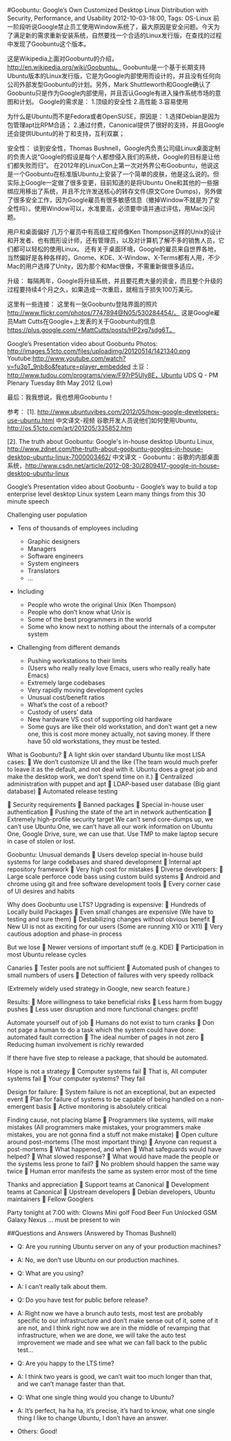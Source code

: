 #Goobuntu: Google’s Own Customized Desktop Linux Distribution with Security, Performance, and Usability
2012-10-03-18:00, Tags: OS-Linux
前一阶段听说Google禁止员工使用Window系统了，最大原因是安全问题。今天为了满足新的需求重新安装系统，自然要找一个合适的Linux发行版，在查找的过程中发现了Goobuntu这个版本。

这是Wikipedia上面对Goobuntu的介绍，http://en.wikipedia.org/wiki/Goobuntu。
Goobuntu是一个基于长期支持Ubuntu版本的Linux发行版，它是为Google内部使用而设计的，并且没有任何向公司外部发型Goobuntu的计划。另外，Mark Shuttleworth和Google确认了Goobuntu只是作为Google内部使用，并且否认Google有进入操作系统市场的意图和计划。
Google的需求是：
1.顶级的安全性
2.高性能
3.容易使用

为什么是Ubuntu而不是Fedora或者OpenSUSE，原因是：
1.选择Debian是因为包管理apt比RPM合适；
2.通过付费，Canonical提供了很好的支持，并且Google还会提供Ubuntu的补丁和支持，互利双赢；

安全性：
谈到安全性，Thomas Bushnell，Google内负责公司级Linux桌面定制的负责人说“Google的假设是每个人都想侵入我们的系统，Google的目标是让他们都失败而归”。
在2012年的LinuxCon上第一次对外界公布Goobuntu，他说这是一个Goobuntu在标准版Ubuntu上安装了一个简单的皮肤，他是这么说的。但实际上Google一定做了很多变更，目前知道的是将Ubuntu One和其他的一些捆绑应用移出了系统，并且不允许发送核心的转存文件(原文Core Dumps)，另外做了很多安全工作，因为Google雇员有很多敏感信息（撤掉Window不就是为了安全性吗）。使用Window可以，水准要高，必须要申请并通过评估，用Mac没问题。


用户和桌面偏好
几万个雇员中有高级工程师像Ken Thompson这样的Unix的设计和开发者、也有图形设计师，还有管理员，以及对计算机了解不多的销售人员，它们都可以轻松的使用Linux。
还有关于桌面环境，Google的雇员来自世界各地，当然偏好是各种各样的，Gnome、KDE、X-Window、X-Terms都有人用，不少Mac的用户选择了Unity，因为那个和Mac很像，不需重新做很多适应。


升级：
每隔两年，Google将升级系统，并且要花费大量的资金，而且整个升级的过程要持续4个月之久，如果造成一次重启，就相当于损失100万美元。

这里有一些连接：
这里有一张Goobuntu登陆界面的照片
http://www.flickr.com/photos/7747894@N05/530284454/。
这是Google雇员Matt Cutts在Google+上发表的关于Goobuntu的信息
https://plus.google.com/+MattCutts/posts/HP2xg7sdg6T。

Google’s Presentation video about Goobuntu
Photos: http://images.51cto.com/files/uploadimg/20120514/1421340.png 
Youtube:http://www.youtube.com/watch?v=fu3pT_9nb8o&feature=player_embedded
土豆：http://www.tudou.com/programs/view/F97rP5Uly8E，Ubuntu UDS Q - PM Plenary Tuesday 8th May 2012 (Low)


最后：我我想说，我也想用Goobuntu！

参考：
[1]. http://www.ubuntuvibes.com/2012/05/how-google-developers-use-ubuntu.html
中文译文-视频 谷歌开发人员说他们如何使用Ubuntu, http://os.51cto.com/art/201205/335852.htm

[2]. The truth about Goobuntu: Google's in-house desktop Ubuntu Linux, http://www.zdnet.com/the-truth-about-goobuntu-googles-in-house-desktop-ubuntu-linux-7000003462/
中文译文 - Goobuntu：谷歌的内部桌面系统，http://www.csdn.net/article/2012-08-30/2809417-google-in-house-desktop-ubuntu-linux


Google’s Presentation video about Goobuntu - Google’s way to build a top enterprise level desktop Linux system
Learn many things from this 30 minute speech

Challenging user population

* Tens of thousands of employees including
  * Graphic designers
  * Managers
  * Software engineers
  * System engineers
  * Translators
  * …

* Including
  * People who wrote the original Unix (Ken Thompson)
  * People who don’t know what Unix is
  * Some of the best programmers in the world
  * Some who know next to nothing about the internals of a computer system

* Challenging from different demands
  * Pushing workstations to their limits
  * (Users who really really love Emacs, users who really really hate Emacs)
  * Extremely large codebases
  * Very rapidly moving development cycles
  * Unusual cost/benefit ratios
  * What’s the cost of a reboot?
  * Custody of users’ data
  * New hardware VS cost of supporting old hardware
  * Some guys are like their old workstation, and don’t want get a new one, this is cost more money actually, not saving money. If there have 50 old workstations, they must be tested.



What is Goobuntu?
	A light skin over standard Ubuntu like most LISA cases:
	We don’t customize UI and the like (The team would much prefer to leave it as the default, and not deal with it. Ubuntu does a great job and make the desktop work, we don’t spend time on it.)
	Centralized administration with puppet and apt
	LDAP-based user database (Big giant database)
	Automated release testing

	Security requirements
	Banned packages
	Special in-house user authentication
	Pushing the state of the art in network authentication
	Extremely high-profile security target
We can’t send core-dumps up, we can’t use Ubuntu One, we can’t have all our work information on Ubuntu One, Google Drive, sure, we can use that.
Use TMP to make laptop secure in case of stolen or lost.

Goobuntu: Unusual demands
	Users develop special in-house build systems for large codebases and shared development
	Internal apt repository framework
	Very high cost for mistakes
	Diverse developers:
	Large scale perforce code bass using custom build systems
	Android and chrome using git and free software development tools
	Every corner case of UI desires and habits



Why does Goobuntu use LTS?
Upgrading is expensive:
	Hundreds of Locally build Packages
	Even small changes are expensive (We have to testing and sure them)
	Destabilizing changes without obvious benefit
	New UI is not as exciting for our users (Some are running X10 or X11)
	Very cautious adoption and phase-in process

But we lose
	Newer versions of important stuff (e.g. KDE)
	Participation in most Ubuntu release cycles



Canaries
	Tester pools are not sufficient
	Automated push of changes to small numbers of users
	Detection of failures with very speedy rollback

(Extremely widely used strategy in Google, new search feature.)

Results:
	More willingness to take beneficial risks
	Less harm from buggy pushes
	Less user disruption and more functional changes: profit!



Automate yourself out of job
	Humans do not exist to turn cranks
	Don not page a human to do a task which the system could have done: automated fault correction
	The ideal number of pages in not zero
	Reducing human involvement is richly rewarded

If there have five step to release a package, that should be automated.



Hope is not a strategy
	Computer systems fail
	That is, All computer systems fail
	Your computer systems? They fail

Design for failure:
	System failure is not an exceptional, but an expected event
	Plan for failure of systems to be capable of being handled on a non-emergent basis
	Active monitoring is absolutely critical



Finding cause, not placing blame
	Programmers like systems, will make mistakes (All programmers make mistakes, your programmers make mistakes, you are not gonna find a stuff not make mistake)
	Open culture around post-mortems (The most important thing)
	Anyone can request a post-mortems
	What happened, and when
	What safeguards would have helped?
	What slowed response?
	What would have made the people or the systems less prone to fail?
	No problem should happen the same way twice
	Human error manifests the same as system error most of the time



Thanks and appreciation
	Support teams at Canonical
	Development teams at Canonical
	Upstream developers
	Debian developers, Ubuntu maintainers
	Fellow Googlers

Party tonight at 7:00 with:
Clowns
Mini golf
Food
Beer
Fun
Unlocked GSM Galaxy Nexus … must be present to win

##Questions and Answers (Answered by Thomas Bushnell)
* Q: Are you running Ubuntu server on any of your production machines?
* A: No, we don’t use Ubuntu on our production machines.
 
* Q: What are you using?
* A: I can’t really talk about them.
 
* Q: Do you have test for public before release?
* A: Right now we have a brunch auto tests, most test are probably specific to our infrastructure and don’t make sense out of it, some of it are not, and I think right now we are in the middle of revamping that infrastructure, when we are done, we will take the auto test improvement we made and see what we can fall back to the public test…
 
* Q: Are you happy to the LTS time?
* A: I think two years is good, we can’t wait too much longer than that, and we can’t manage faster than that.
 
* Q: What one single thing would you change to Ubuntu?
* A: It’s perfect, ha ha ha, it’s precise, it’s hard to know, what one single thing I like to change Ubuntu, I don’t have an answer.

* Others: Good!


